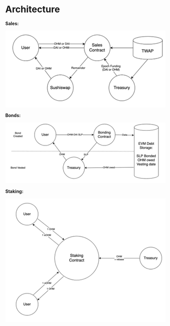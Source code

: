# Architecture

**Sales:**

![](.gitbook/assets/image%20%282%29.png)

**Bonds:**

![](.gitbook/assets/image%20%281%29.png)

**Staking:**

![](.gitbook/assets/image%20%289%29.png)

